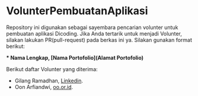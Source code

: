 # VolunterPembuatanAplikasi
Repository ini digunakan sebagai sayembara pencarian volunter untuk pembuatan aplikasi Dicoding. Jika Anda tertarik untuk menjadi Volunter, silakan lakukan PR(pull-request) pada berkas ini ya. Silakan gunakan format berikut:


**\* Nama Lengkap, [Nama Portofolio](Alamat Portofolio)**


Berikut daftar Volunter yang diterima:

* Gilang Ramadhan, [Linkedin](https://www.linkedin.com/in/gilang-adhan/).
* Oon Arfiandwi, [oo.or.id](https://oo.or.id).
